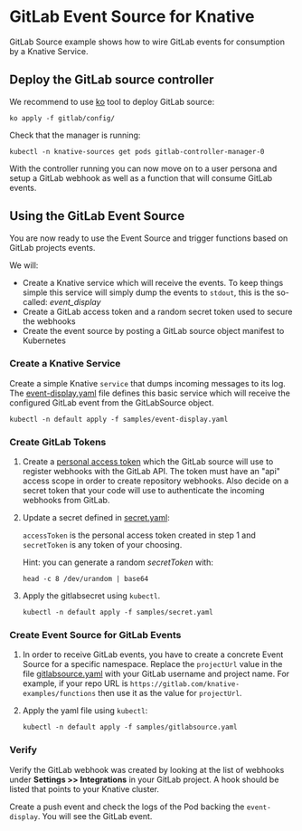 # GitLab Event Source for Knative

GitLab Source example shows how to wire GitLab events for consumption by a
Knative Service.

## Deploy the GitLab source controller

We recommend to use [ko](https://github.com/google/ko) tool to deploy GitLab
source:

```shell
ko apply -f gitlab/config/
```

Check that the manager is running:

```shell
kubectl -n knative-sources get pods gitlab-controller-manager-0
```

With the controller running you can now move on to a user persona and setup a
GitLab webhook as well as a function that will consume GitLab events.

## Using the GitLab Event Source

You are now ready to use the Event Source and trigger functions based on GitLab
projects events.

We will:

- Create a Knative service which will receive the events. To keep things simple
  this service will simply dump the events to `stdout`, this is the so-called:
  _event_display_
- Create a GitLab access token and a random secret token used to secure the
  webhooks
- Create the event source by posting a GitLab source object manifest to
  Kubernetes

### Create a Knative Service

Create a simple Knative `service` that dumps incoming messages to its log. The
[event-display.yaml](samples/event-display.yaml) file defines this basic service
which will receive the configured GitLab event from the GitLabSource object.

```shell
kubectl -n default apply -f samples/event-display.yaml
```

### Create GitLab Tokens

1. Create a
   [personal access token](https://docs.gitlab.com/ee/user/profile/personal_access_tokens.html)
   which the GitLab source will use to register webhooks with the GitLab API.
   The token must have an "api" access scope in order to create repository
   webhooks. Also decide on a secret token that your code will use to
   authenticate the incoming webhooks from GitLab.

1. Update a secret defined in [secret.yaml](samples/secret.yaml):

   `accessToken` is the personal access token created in step 1 and
   `secretToken` is any token of your choosing.

   Hint: you can generate a random _secretToken_ with:

   ```shell
   head -c 8 /dev/urandom | base64
   ```

1. Apply the gitlabsecret using `kubectl`.

   ```shell
   kubectl -n default apply -f samples/secret.yaml
   ```

### Create Event Source for GitLab Events

1. In order to receive GitLab events, you have to create a concrete Event Source
   for a specific namespace. Replace the `projectUrl` value in the file
   [gitlabsource.yaml](samples/gitlabsource.yaml) with your GitLab username and
   project name. For example, if your repo URL is
   `https://gitlab.com/knative-examples/functions` then use it as the value for
   `projectUrl`.

1. Apply the yaml file using `kubectl`:

   ```shell
   kubectl -n default apply -f samples/gitlabsource.yaml
   ```

### Verify

Verify the GitLab webhook was created by looking at the list of webhooks under
**Settings >> Integrations** in your GitLab project. A hook should be listed
that points to your Knative cluster.

Create a push event and check the logs of the Pod backing the `event-display`.
You will see the GitLab event.
